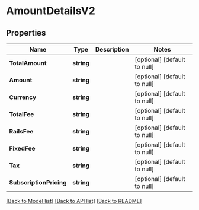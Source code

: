 # AmountDetailsV2

## Properties
Name | Type | Description | Notes
------------ | ------------- | ------------- | -------------
**TotalAmount** | **string** |  | [optional] [default to null]
**Amount** | **string** |  | [optional] [default to null]
**Currency** | **string** |  | [optional] [default to null]
**TotalFee** | **string** |  | [optional] [default to null]
**RailsFee** | **string** |  | [optional] [default to null]
**FixedFee** | **string** |  | [optional] [default to null]
**Tax** | **string** |  | [optional] [default to null]
**SubscriptionPricing** | **string** |  | [optional] [default to null]

[[Back to Model list]](../README.md#documentation-for-models) [[Back to API list]](../README.md#documentation-for-api-endpoints) [[Back to README]](../README.md)

